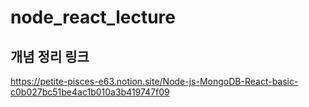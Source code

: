 # node_react_lecture


## 개념 정리 링크
https://petite-pisces-e63.notion.site/Node-js-MongoDB-React-basic-c0b027bc51be4ac1b010a3b419747f09
